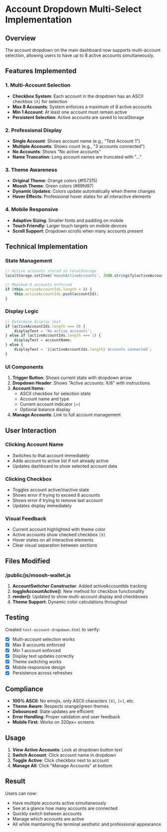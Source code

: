 # Account Dropdown Multi-Select Implementation

## Overview
The account dropdown on the main dashboard now supports multi-account selection, allowing users to have up to 8 active accounts simultaneously.

## Features Implemented

### 1. Multi-Account Selection
- **Checkbox System**: Each account in the dropdown has an ASCII checkbox `[X]` for selection
- **Max 8 Accounts**: System enforces a maximum of 8 active accounts
- **Min 1 Account**: At least one account must remain active
- **Persistent Selection**: Active accounts are saved to localStorage

### 2. Professional Display
- **Single Account**: Shows account name (e.g., "Test Account 1")
- **Multiple Accounts**: Shows count (e.g., "3 accounts connected")
- **No Accounts**: Shows "No active accounts"
- **Name Truncation**: Long account names are truncated with "..."

### 3. Theme Awareness
- **Original Theme**: Orange colors (#f57315)
- **Moosh Theme**: Green colors (#69fd97)
- **Dynamic Updates**: Colors update automatically when theme changes
- **Hover Effects**: Professional hover states for all interactive elements

### 4. Mobile Responsive
- **Adaptive Sizing**: Smaller fonts and padding on mobile
- **Touch Friendly**: Larger touch targets on mobile devices
- **Scroll Support**: Dropdown scrolls when many accounts present

## Technical Implementation

### State Management
```javascript
// Active accounts stored in localStorage
localStorage.setItem('mooshActiveAccounts', JSON.stringify(activeAccountIds));

// Maximum 8 accounts enforced
if (this.activeAccountIds.length < 8) {
    this.activeAccountIds.push(accountId);
}
```

### Display Logic
```javascript
// Determine display text
if (activeAccountIds.length === 0) {
    displayText = 'No active accounts';
} else if (activeAccountIds.length === 1) {
    displayText = accountName;
} else {
    displayText = `${activeAccountIds.length} accounts connected`;
}
```

### UI Components
1. **Trigger Button**: Shows current state with dropdown arrow
2. **Dropdown Header**: Shows "Active accounts: X/8" with instructions
3. **Account Items**: 
   - ASCII checkbox for selection state
   - Account name and type
   - Current account indicator `[>]`
   - Optional balance display
4. **Manage Accounts**: Link to full account management

## User Interaction

### Clicking Account Name
- Switches to that account immediately
- Adds account to active list if not already active
- Updates dashboard to show selected account data

### Clicking Checkbox
- Toggles account active/inactive state
- Shows error if trying to exceed 8 accounts
- Shows error if trying to remove last account
- Updates display immediately

### Visual Feedback
- Current account highlighted with theme color
- Active accounts show checked checkbox `[X]`
- Hover states on all interactive elements
- Clear visual separation between sections

## Files Modified

### /public/js/moosh-wallet.js
1. **AccountSwitcher Constructor**: Added activeAccountIds tracking
2. **toggleAccountActive()**: New method for checkbox functionality
3. **render()**: Updated to show multi-account display and checkboxes
4. **Theme Support**: Dynamic color calculations throughout

## Testing

Created `test-account-dropdown.html` to verify:
- [x] Multi-account selection works
- [x] Max 8 accounts enforced
- [x] Min 1 account enforced
- [x] Display text updates correctly
- [x] Theme switching works
- [x] Mobile responsive design
- [x] Persistence across refreshes

## Compliance

- **100% ASCII**: No emojis, only ASCII characters `[X]`, `[>]`, etc.
- **Theme Aware**: Respects orange/green themes
- **Debounced**: State updates are efficient
- **Error Handling**: Proper validation and user feedback
- **Mobile First**: Works on 320px+ screens

## Usage

1. **View Active Accounts**: Look at dropdown button text
2. **Switch Account**: Click account name in dropdown
3. **Toggle Active**: Click checkbox next to account
4. **Manage All**: Click "Manage Accounts" at bottom

## Result

Users can now:
- Have multiple accounts active simultaneously
- See at a glance how many accounts are connected
- Quickly switch between accounts
- Manage which accounts are active
- All while maintaining the terminal aesthetic and professional appearance